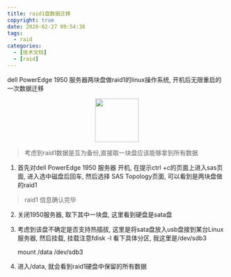 ```yaml
---
title: raid1盘数据迁移
copyright: true
date: 2020-02-27 09:54:38
tags:
  - raid
categories:
  - [技术文档]
  - [raid]
---
```


dell PowerEdge 1950 服务器两块盘做raid1的linux操作系统, 开机后无限重启的一次数据迁移

<!-- more -->


<center>
<img src="//zhangzw001.github.io/images/dockerniu.jpeg" width = "100" height = "100" style="border: 0"/>
</center>


> 考虑到raid1数据是互为备份,直接取一块盘应该能够拿到所有数据


1. 首先对dell PowerEdge 1950 服务器 开机, 在提示ctrl +c的页面上进入sas页面, 进入选中磁盘后回车, 然后选择 SAS Topology页面, 可以看到是两块盘做的raid1

>  raid1 信息确认完毕


2. 关闭1950服务器, 取下其中一块盘,  这里看到硬盘是sata盘

3. 考虑到该盘不确定是否支持热插拔, 这里是将sata盘放入usb盘接到某台Linux服务器, 然后挂载, 挂载注意fdisk -l 看下具体分区, 我这里是/dev/sdb3

    mount /data /dev/sdb3

4. 进入/data, 就会看到raid1硬盘中保留的所有数据

